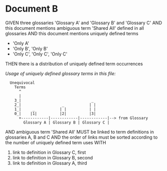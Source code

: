 # Document B

GIVEN three glossaries 'Glossary A' and 'Glossary B' and 'Glossary C'
AND this document mentions ambiguous term 'Shared All' defined in all glossaries
AND this document mentions uniquely defined terms

- 'Only A'
- 'Only B', 'Only B'
- 'Only C', 'Only C', 'Only C'

THEN there is a distribution of uniquely defined term occurrences

*Usage of uniquely defined glossary terms in this file:*
~~~
  Unequivocal
    Terms
      ^
      |
    3_|                               _
    2_|                  _           | |
    1_|     _           | |          | |
    0_|    |1|          |2|          |3|
      +------------|------------|------------|--> from Glossary
        Glossary A | Glossary B | Glossary C |
~~~


AND ambiguous term 'Shared All' MUST be linked to term definitions in glossaries A, B and C
AND the order of links must be sorted according to the number of uniquely defined term uses WITH

1. link to definition in Glossary C, first
2. link to definition in Glossary B, second
3. link to definition in Glossary A, third